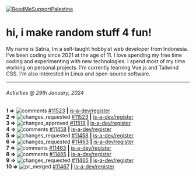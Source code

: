 [![ReadMeSupportPalestine](https://github.com/Safouene1/support-palestine-banner/blob/master/banner-support.svg)](https://github.com/Safouene1/support-palestine-banner)
# hi, i make random stuff 4 fun!

My name is Satria, Im a self-taught hobbyist web developer from Indonesia. I've been coding since 2021 at the age of 11. I love spending my free time coding and experimenting with new technologies. I spend most of my time working on personal projects. I'm currently learning Vue.js and Tailwind CSS. I'm also interested in Linux and open-source software.

---

<!--RECENT_ACTIVITY:last_update-->
###### Activities @ 29th January, 2024
<!--RECENT_ACTIVITY:last_update_end-->

<!--RECENT_ACTIVITY:start-->
**1 =>** ![comments](https://cdn.jsdelivr.net/gh/Readme-Workflows/Readme-Icons@main/icons/octicons/Comment.svg) [#11523](https://github.com/is-a-dev/register/pull/11523#discussion_r1468474096) **|** [is-a-dev/register](https://github.com/is-a-dev/register)<br>
**2 =>** ![changes_requested](https://cdn.jsdelivr.net/gh/Readme-Workflows/Readme-Icons@main/icons/octicons/RequestedChanges.svg) [#11523](https://github.com/is-a-dev/register/pull/11523#pullrequestreview-1847084094) **|** [is-a-dev/register](https://github.com/is-a-dev/register)<br>
**3 =>** ![changes_approved](https://cdn.jsdelivr.net/gh/Readme-Workflows/Readme-Icons@main/icons/octicons/ApprovedChanges.svg) [#11518](https://github.com/is-a-dev/register/pull/11518#pullrequestreview-1847059190) **|** [is-a-dev/register](https://github.com/is-a-dev/register)<br>
**4 =>** ![comments](https://cdn.jsdelivr.net/gh/Readme-Workflows/Readme-Icons@main/icons/octicons/Comment.svg) [#11458](https://github.com/is-a-dev/register/pull/11458#discussion_r1466503967) **|** [is-a-dev/register](https://github.com/is-a-dev/register)<br>
**5 =>** ![changes_requested](https://cdn.jsdelivr.net/gh/Readme-Workflows/Readme-Icons@main/icons/octicons/RequestedChanges.svg) [#11458](https://github.com/is-a-dev/register/pull/11458#pullrequestreview-1843950787) **|** [is-a-dev/register](https://github.com/is-a-dev/register)<br>
**6 =>** ![changes_requested](https://cdn.jsdelivr.net/gh/Readme-Workflows/Readme-Icons@main/icons/octicons/RequestedChanges.svg) [#11463](https://github.com/is-a-dev/register/pull/11463#pullrequestreview-1843946086) **|** [is-a-dev/register](https://github.com/is-a-dev/register)<br>
**7 =>** ![comments](https://cdn.jsdelivr.net/gh/Readme-Workflows/Readme-Icons@main/icons/octicons/Comment.svg) [#11463](https://github.com/is-a-dev/register/pull/11463#discussion_r1466501055) **|** [is-a-dev/register](https://github.com/is-a-dev/register)<br>
**8 =>** ![comments](https://cdn.jsdelivr.net/gh/Readme-Workflows/Readme-Icons@main/icons/octicons/Comment.svg) [#11465](https://github.com/is-a-dev/register/pull/11465#discussion_r1466498712) **|** [is-a-dev/register](https://github.com/is-a-dev/register)<br>
**9 =>** ![changes_requested](https://cdn.jsdelivr.net/gh/Readme-Workflows/Readme-Icons@main/icons/octicons/RequestedChanges.svg) [#11465](https://github.com/is-a-dev/register/pull/11465#pullrequestreview-1843941685) **|** [is-a-dev/register](https://github.com/is-a-dev/register)<br>
**10 =>** ![pr_merged](https://cdn.jsdelivr.net/gh/Readme-Workflows/Readme-Icons@main/icons/octicons/PullRequestMerged.svg) [#11467](https://github.com/is-a-dev/register/pull/11467) **|** [is-a-dev/register](https://github.com/is-a-dev/register)<br>
<!--RECENT_ACTIVITY:end-->
